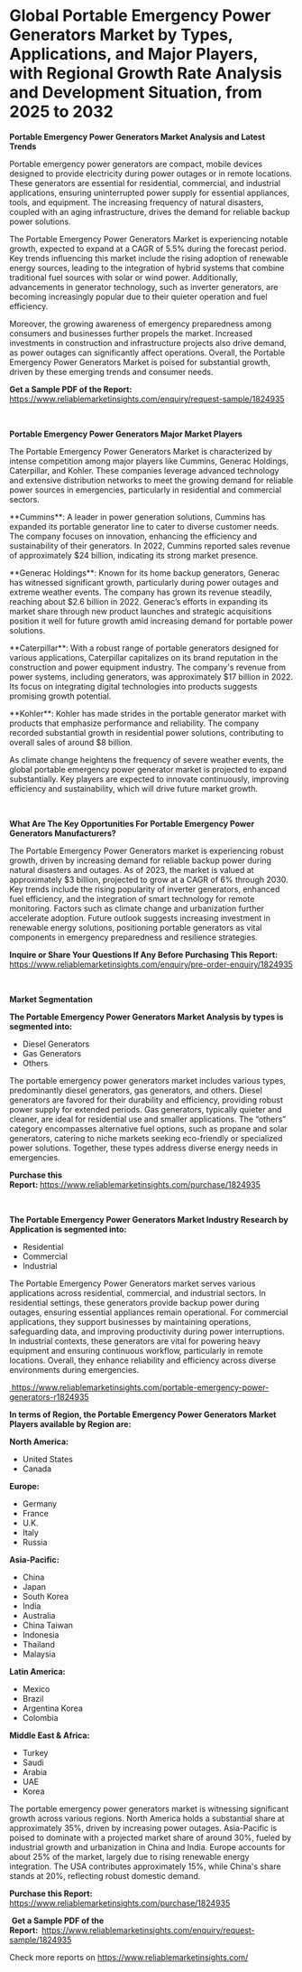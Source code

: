 <p><h1>Global Portable Emergency Power Generators Market by Types, Applications, and Major Players, with Regional Growth Rate Analysis and Development Situation, from 2025 to 2032</h1></p><p><strong>Portable Emergency Power Generators Market Analysis and Latest Trends</strong></p>
<p><p>Portable emergency power generators are compact, mobile devices designed to provide electricity during power outages or in remote locations. These generators are essential for residential, commercial, and industrial applications, ensuring uninterrupted power supply for essential appliances, tools, and equipment. The increasing frequency of natural disasters, coupled with an aging infrastructure, drives the demand for reliable backup power solutions.</p><p>The Portable Emergency Power Generators Market is experiencing notable growth, expected to expand at a CAGR of 5.5% during the forecast period. Key trends influencing this market include the rising adoption of renewable energy sources, leading to the integration of hybrid systems that combine traditional fuel sources with solar or wind power. Additionally, advancements in generator technology, such as inverter generators, are becoming increasingly popular due to their quieter operation and fuel efficiency.</p><p>Moreover, the growing awareness of emergency preparedness among consumers and businesses further propels the market. Increased investments in construction and infrastructure projects also drive demand, as power outages can significantly affect operations. Overall, the Portable Emergency Power Generators Market is poised for substantial growth, driven by these emerging trends and consumer needs.</p></p>
<p><strong>Get a Sample PDF of the Report:&nbsp;</strong> <a href="https://www.reliablemarketinsights.com/enquiry/request-sample/1824935?utm_campaign=2533&utm_medium=2&utm_source=Github&utm_content=ia&utm_term=27022025&utm_id=portable-emergency-power-generators">https://www.reliablemarketinsights.com/enquiry/request-sample/1824935</a></p>
<p>&nbsp;</p>
<p><strong>Portable Emergency Power Generators Major Market Players</strong></p>
<p><p>The Portable Emergency Power Generators Market is characterized by intense competition among major players like Cummins, Generac Holdings, Caterpillar, and Kohler. These companies leverage advanced technology and extensive distribution networks to meet the growing demand for reliable power sources in emergencies, particularly in residential and commercial sectors.</p><p>**Cummins**: A leader in power generation solutions, Cummins has expanded its portable generator line to cater to diverse customer needs. The company focuses on innovation, enhancing the efficiency and sustainability of their generators. In 2022, Cummins reported sales revenue of approximately $24 billion, indicating its strong market presence.</p><p>**Generac Holdings**: Known for its home backup generators, Generac has witnessed significant growth, particularly during power outages and extreme weather events. The company has grown its revenue steadily, reaching about $2.6 billion in 2022. Generac’s efforts in expanding its market share through new product launches and strategic acquisitions position it well for future growth amid increasing demand for portable power solutions.</p><p>**Caterpillar**: With a robust range of portable generators designed for various applications, Caterpillar capitalizes on its brand reputation in the construction and power equipment industry. The company's revenue from power systems, including generators, was approximately $17 billion in 2022. Its focus on integrating digital technologies into products suggests promising growth potential.</p><p>**Kohler**: Kohler has made strides in the portable generator market with products that emphasize performance and reliability. The company recorded substantial growth in residential power solutions, contributing to overall sales of around $8 billion.</p><p>As climate change heightens the frequency of severe weather events, the global portable emergency power generator market is projected to expand substantially. Key players are expected to innovate continuously, improving efficiency and sustainability, which will drive future market growth.</p></p>
<p>&nbsp;</p>
<p><strong>What Are The Key Opportunities For Portable Emergency Power Generators Manufacturers?</strong></p>
<p><p>The Portable Emergency Power Generators market is experiencing robust growth, driven by increasing demand for reliable backup power during natural disasters and outages. As of 2023, the market is valued at approximately $3 billion, projected to grow at a CAGR of 6% through 2030. Key trends include the rising popularity of inverter generators, enhanced fuel efficiency, and the integration of smart technology for remote monitoring. Factors such as climate change and urbanization further accelerate adoption. Future outlook suggests increasing investment in renewable energy solutions, positioning portable generators as vital components in emergency preparedness and resilience strategies.</p></p>
<p><strong>Inquire or Share Your Questions If Any Before Purchasing This Report:</strong> <a href="https://www.reliablemarketinsights.com/enquiry/pre-order-enquiry/1824935?utm_campaign=2533&utm_medium=2&utm_source=Github&utm_content=ia&utm_term=27022025&utm_id=portable-emergency-power-generators">https://www.reliablemarketinsights.com/enquiry/pre-order-enquiry/1824935</a></p>
<p>&nbsp;</p>
<p><strong>Market Segmentation</strong></p>
<p><strong>The Portable Emergency Power Generators Market Analysis by types is segmented into:</strong></p>
<p><ul><li>Diesel Generators</li><li>Gas Generators</li><li>Others</li></ul></p>
<p><p>The portable emergency power generators market includes various types, predominantly diesel generators, gas generators, and others. Diesel generators are favored for their durability and efficiency, providing robust power supply for extended periods. Gas generators, typically quieter and cleaner, are ideal for residential use and smaller applications. The “others” category encompasses alternative fuel options, such as propane and solar generators, catering to niche markets seeking eco-friendly or specialized power solutions. Together, these types address diverse energy needs in emergencies.</p></p>
<p><strong>Purchase this Report:&nbsp;</strong><a href="https://www.reliablemarketinsights.com/purchase/1824935?utm_campaign=2533&utm_medium=2&utm_source=Github&utm_content=ia&utm_term=27022025&utm_id=portable-emergency-power-generators">https://www.reliablemarketinsights.com/purchase/1824935</a></p>
<p>&nbsp;</p>
<p><strong>The Portable Emergency Power Generators Market Industry Research by Application is segmented into:</strong></p>
<p><ul><li>Residential</li><li>Commercial</li><li>Industrial</li></ul></p>
<p><p>The Portable Emergency Power Generators market serves various applications across residential, commercial, and industrial sectors. In residential settings, these generators provide backup power during outages, ensuring essential appliances remain operational. For commercial applications, they support businesses by maintaining operations, safeguarding data, and improving productivity during power interruptions. In industrial contexts, these generators are vital for powering heavy equipment and ensuring continuous workflow, particularly in remote locations. Overall, they enhance reliability and efficiency across diverse environments during emergencies.</p></p>
<p><a href="https://www.reliablemarketinsights.com/portable-emergency-power-generators-r1824935?utm_campaign=2533&utm_medium=2&utm_source=Github&utm_content=ia&utm_term=27022025&utm_id=portable-emergency-power-generators">&nbsp;https://www.reliablemarketinsights.com/portable-emergency-power-generators-r1824935</a></p>
<p><strong>In terms of Region, the Portable Emergency Power Generators Market Players available by Region are:</strong></p>
<p>
    <p> <strong> North America: </strong>
        <ul>
            <li>United States</li>
            <li>Canada</li>
        </ul>
        </p> 
    <p> <strong> Europe: </strong>
        <ul>
            <li>Germany</li>
            <li>France</li>
            <li>U.K.</li>
            <li>Italy</li>
            <li>Russia</li>
        </ul>
        </p> 
    <p> <strong> Asia-Pacific: </strong>
        <ul>
            <li>China</li>
            <li>Japan</li>
            <li>South Korea</li>
            <li>India</li>
            <li>Australia</li>
            <li>China Taiwan</li>
            <li>Indonesia</li>
            <li>Thailand</li>
            <li>Malaysia</li>
        </ul>
        </p> 
    <p> <strong> Latin America: </strong>
        <ul>
            <li>Mexico</li>
            <li>Brazil</li>
            <li>Argentina Korea</li>
            <li>Colombia</li>
        </ul>
        </p> 
    <p> <strong> Middle East & Africa: </strong>
        <ul>
            <li>Turkey</li>
            <li>Saudi</li>
            <li>Arabia</li>
            <li>UAE</li>
            <li>Korea</li>
        </ul>
    </p>
    </p>
<p><p>The portable emergency power generators market is witnessing significant growth across various regions. North America holds a substantial share at approximately 35%, driven by increasing power outages. Asia-Pacific is poised to dominate with a projected market share of around 30%, fueled by industrial growth and urbanization in China and India. Europe accounts for about 25% of the market, largely due to rising renewable energy integration. The USA contributes approximately 15%, while China's share stands at 20%, reflecting robust domestic demand.</p></p>
<p><strong>Purchase this Report: </strong><a href="https://www.reliablemarketinsights.com/purchase/1824935?utm_campaign=2533&utm_medium=2&utm_source=Github&utm_content=ia&utm_term=27022025&utm_id=portable-emergency-power-generators">https://www.reliablemarketinsights.com/purchase/1824935</a></p>
<p>&nbsp;<strong>Get a Sample PDF of the Report:&nbsp;&nbsp;</strong><a href="https://www.reliablemarketinsights.com/enquiry/request-sample/1824935?utm_campaign=2533&utm_medium=2&utm_source=Github&utm_content=ia&utm_term=27022025&utm_id=portable-emergency-power-generators">https://www.reliablemarketinsights.com/enquiry/request-sample/1824935</a></p>
<p><strong></strong></p>
<p>Check more reports on <a href="https://www.reliablemarketinsights.com/?utm_campaign=2533&utm_medium=2&utm_source=Github&utm_content=ia&utm_term=27022025&utm_id=portable-emergency-power-generators">https://www.reliablemarketinsights.com/</a></p>